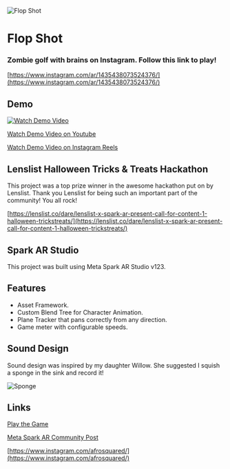 
![Flop Shot](https://s3.us-west-2.amazonaws.com/www.afrosquared.com/resources/flop-shot/flop-shot.png?v=2)

# Flop Shot
### Zombie golf with brains on Instagram. Follow this link to play!

[https://www.instagram.com/ar/1435438073524376/](https://www.instagram.com/ar/1435438073524376/)

## Demo
[![Watch Demo Video](https://img.youtube.com/vi/KjD0kFHc6zE/0.jpg)](https://www.youtube.com/watch?v=KjD0kFHc6zE)

[Watch Demo Video on Youtube](https://www.instagram.com/ar/1435438073524376/)

[Watch Demo Video on Instagram Reels](https://www.instagram.com/reel/CVoH68KJdWz/?utm_medium=copy_link)

## Lenslist Halloween Tricks & Treats Hackathon
This project was a top prize winner in the awesome hackathon put on by Lenslist.  Thank you Lenslist for being such an important part of the community!  You all rock!

[https://lenslist.co/dare/lenslist-x-spark-ar-present-call-for-content-1-halloween-trickstreats/](https://lenslist.co/dare/lenslist-x-spark-ar-present-call-for-content-1-halloween-trickstreats/)

## Spark AR Studio
This project was built using Meta Spark AR Studio v123.

## Features
- Asset Framework.
- Custom Blend Tree for Character Animation.
- Plane Tracker that pans correctly from any direction.
- Game meter with configurable speeds.

## Sound Design
Sound design was inspired by my daughter Willow.  She suggested I squish a sponge in the sink and record it!

![Sponge](https://s3.us-west-2.amazonaws.com/www.afrosquared.com/resources/flop-shot/squish-sponge.jpg?v=1)

## Links
[Play the Game](https://www.instagram.com/ar/1435438073524376/)

[Meta Spark AR Community Post](https://www.facebook.com/groups/SparkARcommunity/posts/1251398938605479/?__cft__[0]=AZUOfgkVWH6Ow8Ymc6roJ2vdqtZoem64olBfOaA2ByJGHjNHxgUvtL8cmcjuwV2mpp3VWnfM5vawm6ScytZK8xptEocXQM2fHwRqci4PMpiAP6F8Rfl_an3HT6niHdDyXKiHq7Im5fi-MD3gJiiT9IGz&__tn__=%2CO%2CP-R)

[https://www.instagram.com/afrosquared/](https://www.instagram.com/afrosquared/)

